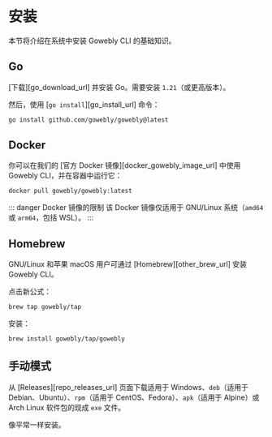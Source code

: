# 安装

本节将介绍在系统中安装 Gowebly CLI 的基础知识。

## Go

[下载][go_download_url] 并安装 Go。需要安装 `1.21`（或更高版本）。

然后，使用 [`go install`][go_install_url] 命令：

``` bash
go install github.com/gowebly/gowebly@latest
```

## Docker

你可以在我们的 [官方 Docker 镜像][docker_gowebly_image_url] 中使用 Gowebly CLI，并在容器中运行它：

``` bash
docker pull gowebly/gowebly:latest
```

::: danger Docker 镜像的限制
该 Docker 镜像仅适用于 GNU/Linux 系统（`amd64` 或 `arm64`，包括 WSL）。
:::

## Homebrew

GNU/Linux 和苹果 macOS 用户可通过 [Homebrew][other_brew_url] 安装 Gowebly CLI。

点击新公式：

``` bash
brew tap gowebly/tap
```

安装：

``` bash
brew install gowebly/tap/gowebly
```

## 手动模式

从 [Releases][repo_releases_url] 页面下载适用于 Windows、`deb`（适用于 Debian、Ubuntu）、`rpm`（适用于 CentOS、Fedora）、`apk`（适用于 Alpine）或 Arch Linux 软件包的现成 `exe` 文件。

像平常一样安装。

<!--@include: ../../parts/links.md-->